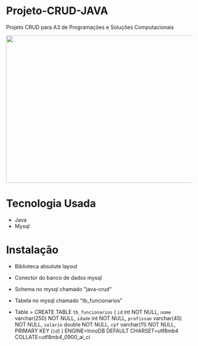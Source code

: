 # Projeto-CRUD-JAVA

Projeto CRUD para A3 de Programações e Soluções Computacionais

<div align='center'>
<img src="https://user-images.githubusercontent.com/105545187/173220821-1583d618-7cbf-4ba1-b6da-cc0d79370198.png" width='900px' height='400px'>
</div>

# Tecnologia Usada

- Java
- Mysql

# Instalação

- Biblioteca absolute layout
- Conector do banco de dados mysql
- Schema no mysql chamado "java-crud"
- Tabela no mysql chamado "tb_funcionarios"

- Table = CREATE TABLE `tb_funcionarios` (
  `id` int NOT NULL,
  `nome` varchar(250) NOT NULL,
  `idade` int NOT NULL,
  `profissao` varchar(45) NOT NULL,
  `salario` double NOT NULL,
  `cpf` varchar(11) NOT NULL,
  PRIMARY KEY (`id`)
  ) ENGINE=InnoDB DEFAULT CHARSET=utf8mb4 COLLATE=utf8mb4_0900_ai_ci
